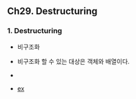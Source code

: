 ## Ch29. Destructuring

### 1. Destructuring
- 비구조화
- 비구조화 할 수 있는 대상은 객체와 배열이다.
-


- [ex](./index.js)  